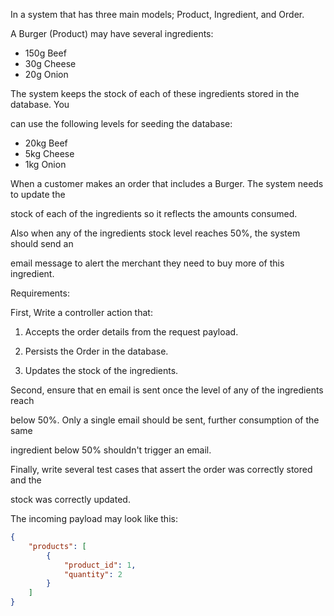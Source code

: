 In a system that has three main models; Product, Ingredient, and Order.

A Burger (Product) may have several ingredients:

- 150g Beef
- 30g Cheese
- 20g Onion

The system keeps the stock of each of these ingredients stored in the database. You

can use the following levels for seeding the database:

- 20kg Beef
- 5kg Cheese
- 1kg Onion

When a customer makes an order that includes a Burger. The system needs to update the

stock of each of the ingredients so it reflects the amounts consumed.

Also when any of the ingredients stock level reaches 50%, the system should send an

email message to alert the merchant they need to buy more of this ingredient.

Requirements:

First, Write a controller action that:

1. Accepts the order details from the request payload.

2. Persists the Order in the database.

3. Updates the stock of the ingredients.

Second, ensure that en email is sent once the level of any of the ingredients reach

below 50%. Only a single email should be sent, further consumption of the same

ingredient below 50% shouldn't trigger an email.

Finally, write several test cases that assert the order was correctly stored and the

stock was correctly updated.

The incoming payload may look like this:

```json
{
    "products": [
        {
            "product_id": 1,
            "quantity": 2
        }
    ]
}
```